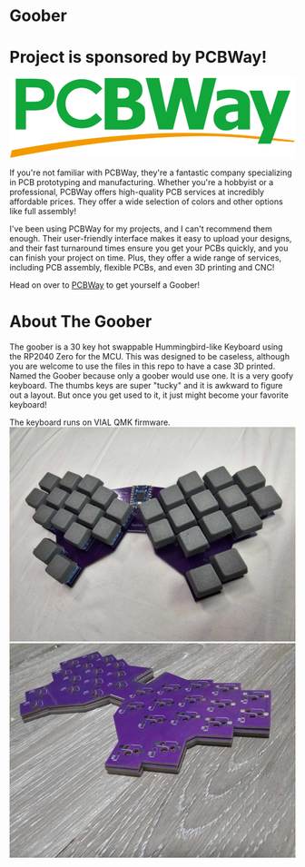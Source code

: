# Goober
# Project is sponsored by PCBWay!
![PCBWay Logo](assets/pcbway_logo.png)

If you're not familiar with PCBWay, they're a fantastic company specializing in PCB prototyping and manufacturing. Whether you're a hobbyist or a professional, PCBWay offers high-quality PCB services at incredibly affordable prices. They offer a wide selection of colors and other options like full assembly!

I've been using PCBWay for my projects, and I can't recommend them enough. Their user-friendly interface makes it easy to upload your designs, and their fast turnaround times ensure you get your PCBs quickly, and you can finish your project on time. Plus, they offer a wide range of services, including PCB assembly, flexible PCBs, and even 3D printing and CNC!

Head on over to [PCBWay]([pcbway.com](https://pcbway.com/g/2afU7m)) to get yourself a Goober!

# About The Goober
The goober is a 30 key hot swappable Hummingbird-like Keyboard using the RP2040 Zero for the MCU. This was designed to be caseless, although you are welcome to use the files in this repo to have a case 3D printed. Named the Goober because only a goober would use one. It is a very goofy keyboard. The thumbs keys are super "tucky" and it is awkward to figure out a layout. But once you get used to it, it just might become your favorite keyboard!

The keyboard runs on VIAL QMK firmware.
![Goober](assets/goober_picture.jpg)
![Goober2](assets/gooberpcb.jpg)
